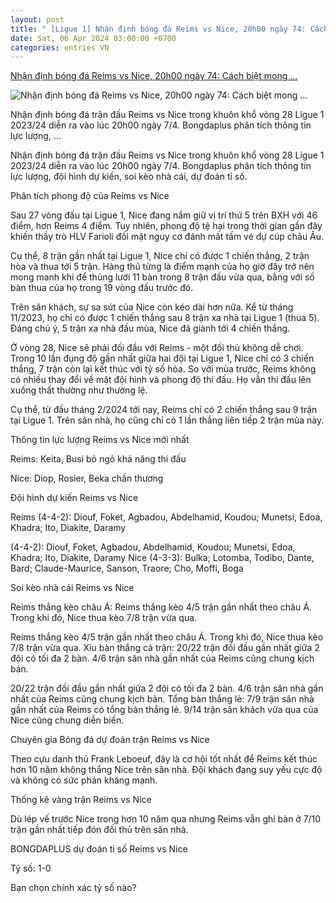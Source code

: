 ```yaml
---
layout: post
title: " [Ligue 1] Nhận định bóng đá Reims vs Nice, 20h00 ngày 74: Cách biệt mong ..."
date: Sat, 06 Apr 2024 03:00:00 +0700
categories: entries VN
---
```

[Nhận định bóng đá Reims vs Nice, 20h00 ngày 74: Cách biệt mong ...](https://bongdaplus.vn/ligue-1/nhan-dinh-bong-da-reims-vs-nice-20h00-ngay-7-4-cach-biet-mong-manh-4272352404.html)

![Nhận định bóng đá Reims vs Nice, 20h00 ngày 74: Cách biệt mong ...](https://cdn.bongdaplus.vn/Assets/Media/2024/04/05/70/Reims-vs-Nice-nhan-dinh.jpg)

Nhận định bóng đá trận đấu Reims vs Nice trong khuôn khổ vòng 28 Ligue 1 2023/24 diễn ra vào lúc 20h00 ngày 7/4. Bongdaplus phân tích thông tin lực lượng, ...

Nhận định bóng đá trận đấu Reims vs Nice trong khuôn khổ vòng 28 Ligue 1 2023/24 diễn ra vào lúc 20h00 ngày 7/4. Bongdaplus phân tích thông tin lực lượng, đội hình dự kiến, soi kèo nhà cái, dự đoán tỉ số.

Phân tích phong độ của Reims vs Nice

Sau 27 vòng đấu tại Ligue 1, Nice đang nắm giữ vị trí thứ 5 trên BXH với 46 điểm, hơn Reims 4 điểm. Tuy nhiên, phong độ tệ hại trong thời gian gần đây khiến thầy trò HLV Farioli đối mặt nguy cơ đánh mất tấm vé dự cúp châu Âu.

Cụ thể, 8 trận gần nhất tại Ligue 1, Nice chỉ có được 1 chiến thắng, 2 trận hòa và thua tới 5 trận. Hàng thủ từng là điểm mạnh của họ giờ đây trở nên mong manh khi để thủng lưới 11 bàn trong 8 trận đấu vừa qua, bằng với số bàn thua của họ trong 19 vòng đấu trước đó.

Trên sân khách, sự sa sút của Nice còn kéo dài hơn nữa. Kể từ tháng 11/2023, họ chỉ có được 1 chiến thắng sau 8 trận xa nhà tại Ligue 1 (thua 5). Đáng chú ý, 5 trận xa nhà đầu mùa, Nice đã giành tới 4 chiến thắng.

Ở vòng 28, Nice sẽ phải đối đầu với Reims - một đối thủ không dễ chơi. Trong 10 lần đụng độ gần nhất giữa hai đội tại Ligue 1, Nice chỉ có 3 chiến thắng, 7 trận còn lại kết thúc với tỷ số hòa. So với mùa trước, Reims không có nhiều thay đổi về mặt đội hình và phong độ thi đấu. Họ vẫn thi đấu lên xuống thất thường như thường lệ.

Cụ thể, từ đầu tháng 2/2024 tới nay, Reims chỉ có 2 chiến thắng sau 9 trận tại Ligue 1. Trên sân nhà, họ cũng chỉ có 1 lần thắng liên tiếp 2 trận mùa này.

Thông tin lực lượng Reims vs Nice mới nhất

Reims: Keita, Busi bỏ ngỏ khả năng thi đấu

Nice: Diop, Rosier, Beka chấn thương

Đội hình dự kiến Reims vs Nice

Reims (4-4-2): Diouf, Foket, Agbadou, Abdelhamid, Koudou; Munetsi, Edoa, Khadra; Ito, Diakite, Daramy

(4-4-2): Diouf, Foket, Agbadou, Abdelhamid, Koudou; Munetsi, Edoa, Khadra; Ito, Diakite, Daramy Nice (4-3-3): Bulka; Lotomba, Todibo, Dante, Bard; Claude-Maurice, Sanson, Traore; Cho, Moffi, Boga

Soi kèo nhà cái Reims vs Nice

Reims thắng kèo châu Á: Reims thắng kèo 4/5 trận gần nhất theo châu Á. Trong khi đó, Nice thua kèo 7/8 trận vừa qua.

Reims thắng kèo 4/5 trận gần nhất theo châu Á. Trong khi đó, Nice thua kèo 7/8 trận vừa qua. Xỉu bàn thắng cả trận: 20/22 trận đối đầu gần nhất giữa 2 đội có tối đa 2 bàn. 4/6 trận sân nhà gần nhất của Reims cũng chung kịch bản.

20/22 trận đối đầu gần nhất giữa 2 đội có tối đa 2 bàn. 4/6 trận sân nhà gần nhất của Reims cũng chung kịch bản. Tổng bàn thắng lẻ: 7/9 trận sân nhà gần nhất của Reims có tổng bàn thắng lẻ. 9/14 trận sân khách vừa qua của Nice cũng chung diễn biến.

Chuyên gia Bóng đá dự đoán trận Reims vs Nice

Theo cựu danh thủ Frank Leboeuf, đây là cơ hội tốt nhất để Reims kết thúc hơn 10 năm không thắng Nice trên sân nhà. Đội khách đang suy yếu cực độ và không có sức phản kháng mạnh.

Thống kê vàng trận Reims vs Nice

Dù lép vế trước Nice trong hơn 10 năm qua nhưng Reims vẫn ghi bàn ở 7/10 trận gần nhất tiếp đón đối thủ trên sân nhà.

BONGDAPLUS dự đoán tỉ số Reims vs Nice

Tỷ số: 1-0

Bạn chọn chính xác tỷ số nào?

